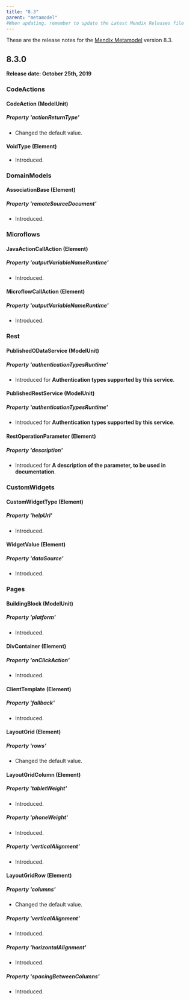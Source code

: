 ```yaml
---
title: "8.3"
parent: "metamodel"
#When updating, remember to update the Latest Mendix Releases file
---
```


These are the release notes for the [Mendix Metamodel](/apidocs-mxsdk/mxsdk/understanding-the-metamodel) version 8.3.

## 8.3.0

**Release date: October 25th, 2019**

### CodeActions

#### CodeAction (ModelUnit)

##### Property 'actionReturnType'

* Changed the default value.

#### VoidType (Element)

* Introduced.

### DomainModels

#### AssociationBase (Element)

##### Property 'remoteSourceDocument'

* Introduced.

### Microflows

#### JavaActionCallAction (Element)

##### Property 'outputVariableNameRuntime'

* Introduced.

#### MicroflowCallAction (Element)

##### Property 'outputVariableNameRuntime'

* Introduced.

### Rest

#### PublishedODataService (ModelUnit)

##### Property 'authenticationTypesRuntime'

* Introduced for **Authentication types supported by this service**.

#### PublishedRestService (ModelUnit)

##### Property 'authenticationTypesRuntime'

* Introduced for **Authentication types supported by this service**.

#### RestOperationParameter (Element)

##### Property 'description'

* Introduced for **A description of the parameter, to be used in documentation**.

### CustomWidgets

#### CustomWidgetType (Element)

##### Property 'helpUrl'

* Introduced.

#### WidgetValue (Element)

##### Property 'dataSource'

* Introduced.

### Pages

#### BuildingBlock (ModelUnit)

##### Property 'platform'

* Introduced.

#### DivContainer (Element)

##### Property 'onClickAction'

* Introduced.

#### ClientTemplate (Element)

##### Property 'fallback'

* Introduced.

#### LayoutGrid (Element)

##### Property 'rows'

* Changed the default value.

#### LayoutGridColumn (Element)

##### Property 'tabletWeight'

* Introduced.

##### Property 'phoneWeight'

* Introduced.

##### Property 'verticalAlignment'

* Introduced.

#### LayoutGridRow (Element)

##### Property 'columns'

* Changed the default value.

##### Property 'verticalAlignment'

* Introduced.

##### Property 'horizontalAlignment'

* Introduced.

##### Property 'spacingBetweenColumns'

* Introduced.
